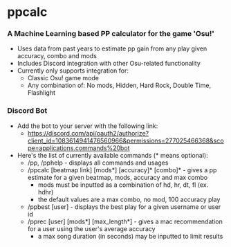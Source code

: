 # ppcalc

### A Machine Learning based PP calculator for the game 'Osu!'
* Uses data from past years to estimate pp gain from any play given accuracy, combo and mods
* Includes Discord integration with other Osu-related functionality
* Currently only supports integration for:
  * Classic Osu! game mode
  * Any combination of: No mods, Hidden, Hard Rock, Double Time, Flashlight

### Discord Bot
* Add the bot to your server with the following link:
  * https://discord.com/api/oauth2/authorize?client_id=1083614941476560966&permissions=277025466368&scope=applications.commands%20bot
* Here's the list of currently available commands (* means optional):
  * /pp, /pphelp - displays all commands and usages 
  * /ppcalc [beatmap link] [mods*] [accuracy]* [combo]* - gives a pp estimate for a given beatmap, mods, accuracy and max combo
    * mods must be inputted as a combination of hd, hr, dt, fl (ex. hdhr)
    * the default values are a max combo, no mod, 100 accuracy play
  * /ppbest [user] - displays the best play for a given username or user id
  * /pprec [user] [mods*] [max_length*] - gives a mac recommendation for a user using the user's average accuracy
    * a max song duration (in seconds) may be inputted to limit results
